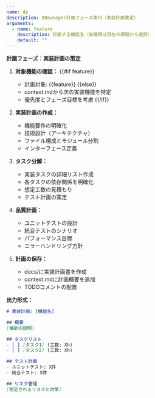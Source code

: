 ```yaml
---
name: dp
description: DNSweeper計画フェーズ実行（実装計画策定）
arguments:
  - name: feature
    description: 計画する機能名（省略時は現在の課題から選択）
    default: ""
---
```


**計画フェーズ：実装計画の策定**

1. **対象機能の確認：**
   {{#if feature}}
   - 計画対象: {{feature}}
   {{else}}
   - context.mdから次の実装機能を特定
   - 優先度とフェーズ目標を考慮
   {{/if}}

2. **実装計画の作成：**
   - 機能要件の明確化
   - 技術設計（アーキテクチャ）
   - ファイル構成とモジュール分割
   - インターフェース定義

3. **タスク分解：**
   - 実装タスクの詳細リスト作成
   - 各タスクの依存関係を明確化
   - 想定工数の見積もり
   - テスト計画の策定

4. **品質計画：**
   - ユニットテストの設計
   - 統合テストのシナリオ
   - パフォーマンス目標
   - エラーハンドリング方針

5. **計画の保存：**
   - docs/に実装計画書を作成
   - context.mdに計画概要を追加
   - TODOコメントの配置

**出力形式：**
```markdown
# 実装計画: [機能名]

## 概要
[機能の説明]

## タスクリスト
- [ ] [タスク1] (工数: Xh)
- [ ] [タスク2] (工数: Xh)

## テスト計画
- ユニットテスト: X件
- 統合テスト: X件

## リスク管理
[想定されるリスクと対策]
```